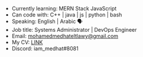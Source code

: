 * Currently learning: MERN Stack JavaScript
* Can code with: C++ | java | js | python | bash 
* Speaking: English | Arabic 🗣️
* Job title: Systems Administrator | DevOps Engineer
* Email: mohamedmedhateltlawy@gmail.com
* My CV: [LINK](https://drive.google.com/file/d/1WiHS-RJDSrvsY_GZJlQH-Imco33E1Oh2/view?usp=sharing)
* Discord: iam_medhat#8081